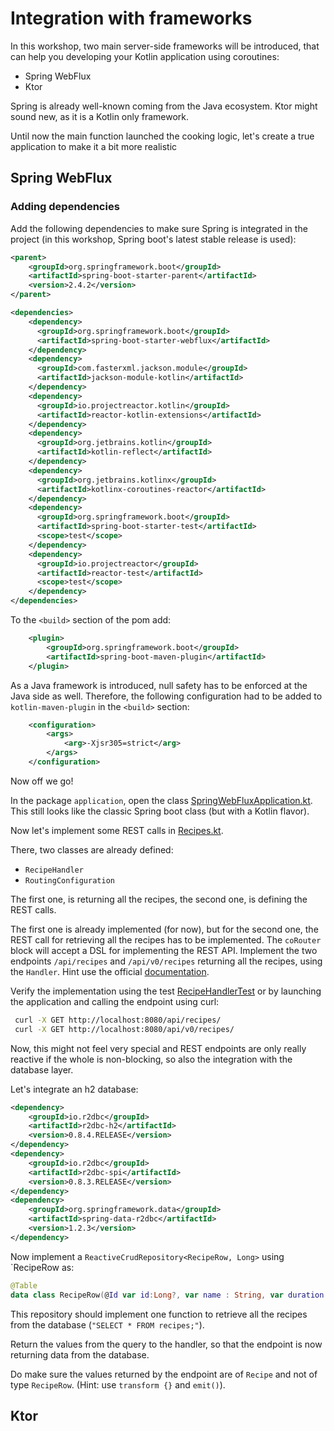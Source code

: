 # Integration with frameworks

In this workshop, two main server-side frameworks will be introduced, that can help you developing your Kotlin application using coroutines:
- Spring WebFlux
- Ktor

Spring is already well-known coming from the Java ecosystem. Ktor might sound new, as it is a Kotlin only framework.

Until now the main function launched the cooking logic, let's create a true application to make it a bit more realistic

## Spring WebFlux
 
### Adding dependencies

Add the following dependencies to make sure Spring is integrated in the project (in this workshop, Spring boot's latest stable release is used):

```xml
<parent>
    <groupId>org.springframework.boot</groupId>
    <artifactId>spring-boot-starter-parent</artifactId>
    <version>2.4.2</version>
</parent>

<dependencies>
    <dependency>
      <groupId>org.springframework.boot</groupId>
      <artifactId>spring-boot-starter-webflux</artifactId>
    </dependency>
    <dependency>
      <groupId>com.fasterxml.jackson.module</groupId>
      <artifactId>jackson-module-kotlin</artifactId>
    </dependency>
    <dependency>
      <groupId>io.projectreactor.kotlin</groupId>
      <artifactId>reactor-kotlin-extensions</artifactId>
    </dependency>
    <dependency>
      <groupId>org.jetbrains.kotlin</groupId>
      <artifactId>kotlin-reflect</artifactId>
    </dependency>
    <dependency>
      <groupId>org.jetbrains.kotlinx</groupId>
      <artifactId>kotlinx-coroutines-reactor</artifactId>
    </dependency>
    <dependency>
      <groupId>org.springframework.boot</groupId>
      <artifactId>spring-boot-starter-test</artifactId>
      <scope>test</scope>
    </dependency>
    <dependency>
      <groupId>io.projectreactor</groupId>
      <artifactId>reactor-test</artifactId>
      <scope>test</scope>
    </dependency>
</dependencies>
```
To the `<build>` section of the pom add:

```xml
    <plugin>
        <groupId>org.springframework.boot</groupId>
        <artifactId>spring-boot-maven-plugin</artifactId>
    </plugin>
```

As a Java framework is introduced, null safety has to be enforced at the Java side as well. Therefore, the following configuration had to be added to `kotlin-maven-plugin` in the `<build>` section:

```xml
    <configuration>
        <args>
            <arg>-Xjsr305=strict</arg>
        </args>
    </configuration>
```

Now off we go!

In the package `application`, open the class [SpringWebFluxApplication.kt](./../src/main/kotlin/nl/openvalue/paulienvanalst/kotlin/coroutines/workshop/application/SpringWebFluxApplication.kt).
This still looks like the classic Spring boot class (but with a Kotlin flavor).

Now let's implement some REST calls in [Recipes.kt](./../src/main/kotlin/nl/openvalue/paulienvanalst/kotlin/coroutines/workshop/application/Recipes.kt).

There, two classes are already defined: 

- `RecipeHandler`
- `RoutingConfiguration`

The first one, is returning all the recipes, the second one, is defining the REST calls.

The first one is already implemented (for now), but for the second one, the REST call for retrieving all the recipes has to be implemented.
The `coRouter` block will accept a DSL for implementing the REST API.
Implement the two endpoints `/api/recipes` and `/api/v0/recipes` returning all the recipes, using the `Handler`. Hint use the official [documentation](https://docs.spring.io/spring-framework/docs/current/reference/html/languages.html#webflux-fn).

Verify the implementation using the test [RecipeHandlerTest](./../src/test/kotlin/nl/openvalue/paulienvanalst/kotlin/coroutines/workshop/application/RecipeHandlerTest.kt) or by launching the application and calling the endpoint using curl:

```bash
 curl -X GET http://localhost:8080/api/recipes/
 curl -X GET http://localhost:8080/api/v0/recipes/
```

Now, this might not feel very special and REST endpoints are only really reactive if the whole is non-blocking, so also the integration with the database layer.

Let's integrate an h2 database:

```xml
<dependency>
    <groupId>io.r2dbc</groupId>
    <artifactId>r2dbc-h2</artifactId>
    <version>0.8.4.RELEASE</version>
</dependency>
<dependency>
    <groupId>io.r2dbc</groupId>
    <artifactId>r2dbc-spi</artifactId>
    <version>0.8.3.RELEASE</version>
</dependency>
<dependency>
    <groupId>org.springframework.data</groupId>
    <artifactId>spring-data-r2dbc</artifactId>
    <version>1.2.3</version>
</dependency>
```


Now implement a `ReactiveCrudRepository<RecipeRow, Long>` using `RecipeRow as:

```kotlin
@Table
data class RecipeRow(@Id var id:Long?, var name : String, var duration: Integer)
```

This repository should implement one function to retrieve all the recipes from the database (`"SELECT * FROM recipes;"`).

Return the values from the query to the handler, so that the endpoint is now returning data from the database.

Do make sure the values returned by the endpoint are of `Recipe` and not of type `RecipeRow`. (Hint: use `transform {}` and `emit()`).


## Ktor
